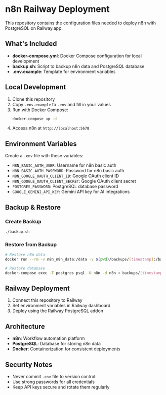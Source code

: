 # n8n Railway Deployment

This repository contains the configuration files needed to deploy n8n with PostgreSQL on Railway.app.

## What's Included

- **docker-compose.yml**: Docker Compose configuration for local development
- **backup.sh**: Script to backup n8n data and PostgreSQL database
- **.env.example**: Template for environment variables

## Local Development

1. Clone this repository
2. Copy `.env.example` to `.env` and fill in your values
3. Run with Docker Compose:
   ```bash
   docker-compose up -d
   ```
4. Access n8n at `http://localhost:5678`

## Environment Variables

Create a `.env` file with these variables:

- `N8N_BASIC_AUTH_USER`: Username for n8n basic auth
- `N8N_BASIC_AUTH_PASSWORD`: Password for n8n basic auth
- `N8N_GOOGLE_OAUTH_CLIENT_ID`: Google OAuth client ID
- `N8N_GOOGLE_OAUTH_CLIENT_SECRET`: Google OAuth client secret
- `POSTGRES_PASSWORD`: PostgreSQL database password
- `GOOGLE_GEMINI_API_KEY`: Gemini API key for AI integrations

## Backup & Restore

### Create Backup
```bash
./backup.sh
```

### Restore from Backup
```bash
# Restore n8n data
docker run --rm -v n8n_n8n_data:/data -v $(pwd)/backups/[timestamp]:/backup alpine tar xzf /backup/n8n_data.tar.gz -C /

# Restore database
docker-compose exec -T postgres psql -U n8n -d n8n < backups/[timestamp]/n8n_database.sql
```

## Railway Deployment

1. Connect this repository to Railway
2. Set environment variables in Railway dashboard
3. Deploy using the Railway PostgreSQL addon

## Architecture

- **n8n**: Workflow automation platform
- **PostgreSQL**: Database for storing n8n data
- **Docker**: Containerization for consistent deployments

## Security Notes

- Never commit `.env` file to version control
- Use strong passwords for all credentials
- Keep API keys secure and rotate them regularly